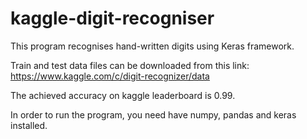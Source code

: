 # kaggle-digit-recogniser

This program recognises hand-written digits using Keras framework.

Train and test data files can be downloaded from this link: https://www.kaggle.com/c/digit-recognizer/data

The achieved accuracy on kaggle leaderboard is 0.99.

In order to run the program, you need have numpy, pandas and keras installed.
